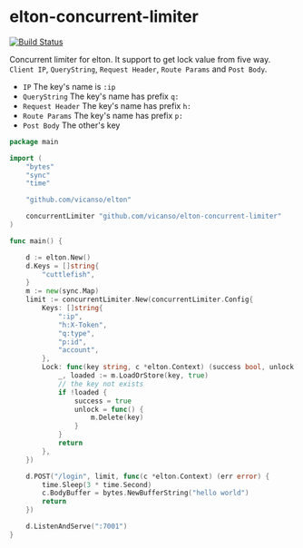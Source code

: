 # elton-concurrent-limiter

[![Build Status](https://img.shields.io/travis/vicanso/elton-concurrent-limiter.svg?label=linux+build)](https://travis-ci.org/vicanso/elton-concurrent-limiter)


Concurrent limiter for elton. It support to get lock value from five way. `Client IP`, `QueryString`, `Request Header`, `Route Params` and `Post Body`.

- `IP` The key's name is `:ip`
- `QueryString` The key's name has prefix `q:`
- `Request Header` The key's name has prefix `h:`
- `Route Params` The key's name has prefix `p:`
- `Post Body` The other's key

```go
package main

import (
	"bytes"
	"sync"
	"time"

	"github.com/vicanso/elton"

	concurrentLimiter "github.com/vicanso/elton-concurrent-limiter"
)

func main() {

	d := elton.New()
	d.Keys = []string{
		"cuttlefish",
	}
	m := new(sync.Map)
	limit := concurrentLimiter.New(concurrentLimiter.Config{
		Keys: []string{
			":ip",
			"h:X-Token",
			"q:type",
			"p:id",
			"account",
		},
		Lock: func(key string, c *elton.Context) (success bool, unlock func(), err error) {
			_, loaded := m.LoadOrStore(key, true)
			// the key not exists
			if !loaded {
				success = true
				unlock = func() {
					m.Delete(key)
				}
			}
			return
		},
	})

	d.POST("/login", limit, func(c *elton.Context) (err error) {
		time.Sleep(3 * time.Second)
		c.BodyBuffer = bytes.NewBufferString("hello world")
		return
	})

	d.ListenAndServe(":7001")
}
```